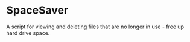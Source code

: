 # SpaceSaver
A script for viewing and deleting files that are no longer in use - free up hard drive space. 
